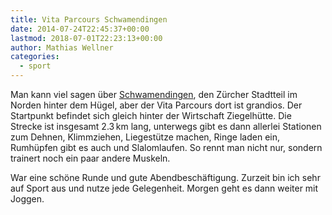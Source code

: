 ```yaml
---
title: Vita Parcours Schwamendingen
date: 2014-07-24T22:45:37+00:00
lastmod: 2018-07-01T22:23:13+00:00
author: Mathias Wellner
categories:
  - sport
---
```

Man kann viel sagen über [Schwamendingen](http://de.wikipedia.org/wiki/Schwamendingen), den Zürcher Stadtteil im Norden hinter dem Hügel, aber der Vita Parcours dort ist grandios. Der Startpunkt befindet sich gleich hinter der Wirtschaft Ziegelhütte. Die Strecke ist insgesamt 2.3&thinsp;km lang, unterwegs gibt es dann allerlei Stationen zum Dehnen, Klimmziehen, Liegestütze machen, Ringe laden ein, Rumhüpfen gibt es auch und Slalomlaufen. So rennt man nicht nur, sondern trainert noch ein paar andere Muskeln. 
<!--more-->

War eine schöne Runde und gute Abendbeschäftigung. Zurzeit bin ich sehr auf Sport aus und nutze jede Gelegenheit. Morgen geht es dann weiter mit Joggen.